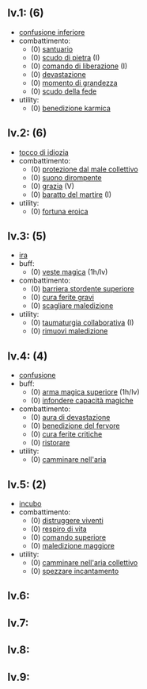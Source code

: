 ## lv.1: (6)
- [confusione inferiore](https://golarion.altervista.org/wiki/Incantesimi/Confusione_Inferiore)
- combattimento:
	- (0) [santuario](https://golarion.altervista.org/wiki/Incantesimi/Santuario)
	- (0) [scudo di pietra](https://golarion.altervista.org/wiki/Incantesimi/Scudo_di_Pietra) (I)
	- (0) [comando di liberazione](https://golarion.altervista.org/wiki/Incantesimi/Comando_di_Liberazione) (I)
	- (0) [devastazione](https://golarion.altervista.org/wiki/Incantesimi/Devastazione)
	- (0) [momento di grandezza](https://golarion.altervista.org/wiki/Incantesimi/Momento_di_Grandezza)
	- (0) [scudo della fede](https://golarion.altervista.org/wiki/Incantesimi/Scudo_della_Fede)
- utility:
	- (0) [benedizione karmica](https://golarion.altervista.org/wiki/Incantesimi/Benedizione_Karmica)
## lv.2: (6)
- [tocco di idiozia](https://golarion.altervista.org/wiki/Incantesimi/Tocco_di_Idiozia)
- combattimento:
	- (0) [protezione dal male collettivo](https://golarion.altervista.org/wiki/Incantesimi/Protezione_dal_Male_Collettivo)
	- (0) [suono dirompente](https://golarion.altervista.org/wiki/Incantesimi/Suono_Dirompente)
	- (0) [grazia](https://golarion.altervista.org/wiki/Incantesimi/Grazia) (V)
	- (0) [baratto del martire](https://golarion.altervista.org/wiki/Incantesimi/Baratto_del_Martire) (I)
- utility:
	- (0) [fortuna eroica](https://golarion.altervista.org/wiki/Incantesimi/Fortuna_Eroica)
## lv.3: (5)
- [ira](https://golarion.altervista.org/wiki/Incantesimi/Ira)
- buff:
	- (0) [veste magica](https://golarion.altervista.org/wiki/Incantesimi/Veste_Magica) (1h/lv)
- combattimento:
	- (0) [barriera stordente superiore](https://golarion.altervista.org/wiki/Incantesimi/Barriera_Stordente_Superiore)
	- (0) [cura ferite gravi](https://golarion.altervista.org/wiki/Incantesimi/Cura_Ferite_Gravi)
	- (0) [scagliare maledizione](https://golarion.altervista.org/wiki/Incantesimi/Scagliare_Maledizione)
- utility:
	- (0) [taumaturgia collaborativa](https://golarion.altervista.org/wiki/Incantesimi/Taumaturgia_Collaborativa) (I)
	- (0) [rimuovi maledizione](https://golarion.altervista.org/wiki/Database_Incantesimi)
## lv.4: (4)
- [confusione](https://golarion.altervista.org/wiki/Incantesimi/Confusione)
- buff:
	 - (0) [arma magica superiore](https://golarion.altervista.org/wiki/Incantesimi/Arma_Magica_Superiore) (1h/lv)
	 - (0) [infondere capacità magiche](https://golarion.altervista.org/wiki/Incantesimi/Infondere_Capacit%C3%A0_Magiche)
- combattimento:
	 - (0) [aura di devastazione](https://golarion.altervista.org/wiki/Incantesimi/Aura_di_Devastazione)
	 - (0) [benedizione del fervore](https://golarion.altervista.org/wiki/Incantesimi/Benedizione_del_Fervore)
	 - (0) [cura ferite critiche](https://golarion.altervista.org/wiki/Incantesimi/Cura_Ferite_Critiche)
	 - (0) [ristorare](https://golarion.altervista.org/wiki/Incantesimi/Ristorare)
- utility:
	 - (0) [camminare nell'aria](https://golarion.altervista.org/wiki/Incantesimi/Camminare_nell%27Aria)
## lv.5: (2)
- [incubo](https://golarion.altervista.org/wiki/Incantesimi/Incubo)
- combattimento:
	- (0) [distruggere viventi](https://golarion.altervista.org/wiki/Incantesimi/Distruggere_Viventi)
	- (0) [respiro di vita](https://golarion.altervista.org/wiki/Incantesimi/Respiro_di_Vita)
	- (0) [comando superiore](https://golarion.altervista.org/wiki/Incantesimi/Comando_Superiore)
	- (0) [maledizione maggiore](https://golarion.altervista.org/wiki/Incantesimi/Maledizione_Maggiore)
- utility:
	- (0) [camminare nell'aria collettivo](https://golarion.altervista.org/wiki/Incantesimi/Camminare_nell%27Aria_Collettivo)
	- (0) [spezzare incantamento](https://golarion.altervista.org/wiki/Incantesimi/Spezzare_Incantamento)
## lv.6:
## lv.7:
## lv.8:
## lv.9:
